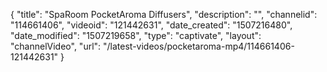 {
    "title": "SpaRoom PocketAroma Diffusers",
    "description": "",
    "channelid": "114661406",
    "videoid": "121442631",
    "date_created": "1507216480",
    "date_modified": "1507219658",
    "type": "captivate",
    "layout": "channelVideo",
    "url": "\/latest-videos\/pocketaroma-mp4\/114661406-121442631"
}